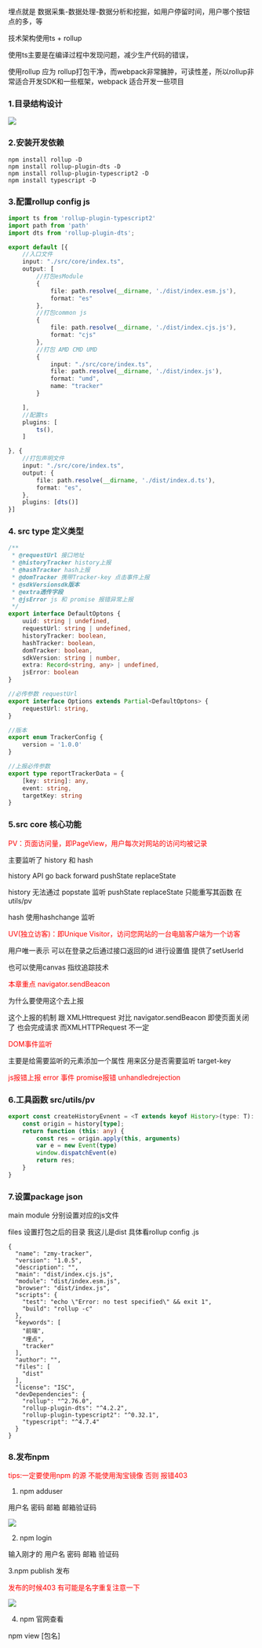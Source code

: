 埋点就是 数据采集-数据处理-数据分析和挖掘，如用户停留时间，用户哪个按钮点的多，等

技术架构使用ts + rollup

使用ts主要是在编译过程中发现问题，减少生产代码的错误，

使用rollup 应为 rollup打包干净，而webpack非常臃肿，可读性差，所以rollup非常适合开发SDK和一些框架，webpack 适合开发一些项目

### 1.目录结构设计

<img src="./img/mai-dian.png" />

### 2.安装开发依赖

```shell
npm install rollup -D
npm install rollup-plugin-dts -D
npm install rollup-plugin-typescript2 -D
npm install typescript -D
```

### 3.配置rollup config js

```typescript
import ts from 'rollup-plugin-typescript2'
import path from 'path'
import dts from 'rollup-plugin-dts';

export default [{
    //入口文件
    input: "./src/core/index.ts",
    output: [
        //打包esModule
        {
            file: path.resolve(__dirname, './dist/index.esm.js'),
            format: "es"
        },
        //打包common js
        {
            file: path.resolve(__dirname, './dist/index.cjs.js'),
            format: "cjs"
        },
        //打包 AMD CMD UMD
        {
            input: "./src/core/index.ts",
            file: path.resolve(__dirname, './dist/index.js'),
            format: "umd",
            name: "tracker"
        }

    ],
    //配置ts
    plugins: [
        ts(),
    ]

}, {
    //打包声明文件
    input: "./src/core/index.ts",
    output: {
        file: path.resolve(__dirname, './dist/index.d.ts'),
        format: "es",
    },
    plugins: [dts()]
}] 
```

### 4. src type 定义类型

```typescript
/**
 * @requestUrl 接口地址
 * @historyTracker history上报
 * @hashTracker hash上报
 * @domTracker 携带Tracker-key 点击事件上报
 * @sdkVersionsdk版本
 * @extra透传字段
 * @jsError js 和 promise 报错异常上报
 */
export interface DefaultOptons {
    uuid: string | undefined,
    requestUrl: string | undefined,
    historyTracker: boolean,
    hashTracker: boolean,
    domTracker: boolean,
    sdkVersion: string | number,
    extra: Record<string, any> | undefined,
    jsError: boolean
}

//必传参数 requestUrl
export interface Options extends Partial<DefaultOptons> {
    requestUrl: string,
}

//版本
export enum TrackerConfig {
    version = '1.0.0'
}

//上报必传参数
export type reportTrackerData = {
    [key: string]: any,
    event: string,
    targetKey: string
}
```

### 5.src core 核心功能

<font color="red">
PV：页面访问量，即PageView，用户每次对网站的访问均被记录
</font>

主要监听了 history 和 hash

history API go back forward pushState replaceState

history 无法通过 popstate 监听 pushState replaceState 只能重写其函数 在utils/pv

hash 使用hashchange 监听

<font color="red">UV(独立访客)：即Unique Visitor，访问您网站的一台电脑客户端为一个访客</font>

用户唯一表示 可以在登录之后通过接口返回的id 进行设置值 提供了setUserId

也可以使用canvas 指纹追踪技术

<font color="red">本章重点 navigator.sendBeacon</font>

为什么要使用这个去上报

这个上报的机制 跟 XMLHttrequest 对比 navigator.sendBeacon 即使页面关闭了 也会完成请求 而XMLHTTPRequest 不一定

<font color="red">DOM事件监听</font>

主要是给需要监听的元素添加一个属性 用来区分是否需要监听 target-key

<font color="red">js报错上报 error 事件 promise报错 unhandledrejection</font>

### 6.工具函数 src/utils/pv

```typescript
export const createHistoryEvnent = <T extends keyof History>(type: T): () => any => {
    const origin = history[type];
    return function (this: any) {
        const res = origin.apply(this, arguments)
        var e = new Event(type)
        window.dispatchEvent(e)
        return res;
    }
}
```

### 7.设置package json

main module 分别设置对应的js文件

files 设置打包之后的目录 我这儿是dist 具体看rollup config .js

```json5
{
  "name": "zmy-tracker",
  "version": "1.0.5",
  "description": "",
  "main": "dist/index.cjs.js",
  "module": "dist/index.esm.js",
  "browser": "dist/index.js",
  "scripts": {
    "test": "echo \"Error: no test specified\" && exit 1",
    "build": "rollup -c"
  },
  "keywords": [
    "前端",
    "埋点",
    "tracker"
  ],
  "author": "",
  "files": [
    "dist"
  ],
  "license": "ISC",
  "devDependencies": {
    "rollup": "^2.76.0",
    "rollup-plugin-dts": "^4.2.2",
    "rollup-plugin-typescript2": "^0.32.1",
    "typescript": "^4.7.4"
  }
}
```

### 8.发布npm

<font color="red">tips:一定要使用npm 的源 不能使用淘宝镜像 否则 报错403</font>

1. npm adduser

用户名 密码 邮箱 邮箱验证码

<img src="./img/mai-dian-pub.png" />

2. npm login

输入刚才的 用户名 密码 邮箱 验证码

3.npm publish 发布

<font color="red">发布的时候403 有可能是名字重复注意一下</font>

<img src="./img/mai-dian-pub-result.png" />


4. npm 官网查看

npm view [包名]


